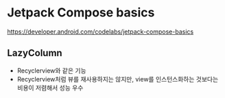 # Jetpack Compose basics
https://developer.android.com/codelabs/jetpack-compose-basics

## LazyColumn
- Recyclerview와 같은 기능
- Recyclerview처럼 뷰를 재사용하지는 않지만, view를 인스턴스화하는 것보다는 비용이 저렴해서 성능 우수

